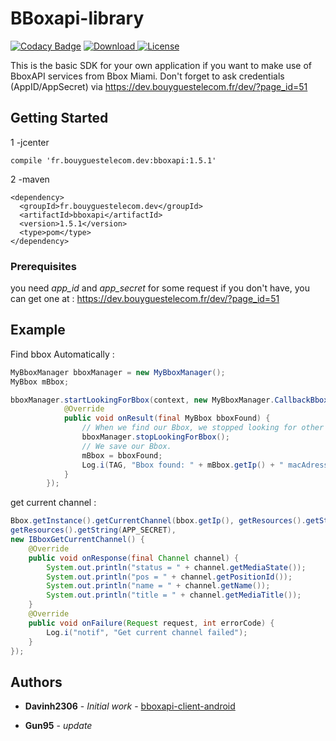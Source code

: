 # BBoxapi-library

[![Codacy Badge](https://api.codacy.com/project/badge/Grade/a7b50f5ddefe4ea2b888354fd0e9d59a)](https://www.codacy.com/app/gun95/bboxapi-library?utm_source=github.com&utm_medium=referral&utm_content=BboxLab/bboxapi-library&utm_campaign=badger)
[![Download](https://api.bintray.com/packages/bboxlab/maven/bboxapi-library/images/download.svg) ](https://bintray.com/bboxlab/maven/bboxapi-library/_latestVersion)
[![License](http://img.shields.io/:license-mit-blue.svg)](LICENSE.md)



This is the basic SDK for your own application if you want to make use of BboxAPI services from Bbox Miami. Don't forget to ask credentials (AppID/AppSecret) via https://dev.bouyguestelecom.fr/dev/?page_id=51

## Getting Started

1 -jcenter
````
compile 'fr.bouyguestelecom.dev:bboxapi:1.5.1'
````
2 -maven
````
<dependency>
  <groupId>fr.bouyguestelecom.dev</groupId>
  <artifactId>bboxapi</artifactId>
  <version>1.5.1</version>
  <type>pom</type>
</dependency>
````
### Prerequisites

you need *app_id* and *app_secret* for some request
if you don't have, you can get one at :
https://dev.bouyguestelecom.fr/dev/?page_id=51

## Example

Find bbox Automatically :
```java
MyBboxManager bboxManager = new MyBboxManager();
MyBbox mBbox;

bboxManager.startLookingForBbox(context, new MyBboxManager.CallbackBboxFound() {
            @Override
            public void onResult(final MyBbox bboxFound) {
                // When we find our Bbox, we stopped looking for other Bbox.
                bboxManager.stopLookingForBbox();
                // We save our Bbox.
                mBbox = bboxFound;
                Log.i(TAG, "Bbox found: " + mBbox.getIp() + " macAdress: " + mBbox.getMacAddress());
            }
        });
```

get current channel : 
```java
Bbox.getInstance().getCurrentChannel(bbox.getIp(), getResources().getString(APP_ID),
getResources().getString(APP_SECRET),
new IBboxGetCurrentChannel() {
    @Override
    public void onResponse(final Channel channel) {
        System.out.println("status = " + channel.getMediaState());
        System.out.println("pos = " + channel.getPositionId());
        System.out.println("name = " + channel.getName());
        System.out.println("title = " + channel.getMediaTitle());
    }
    @Override
    public void onFailure(Request request, int errorCode) {
        Log.i("notif", "Get current channel failed");
    }
});
```

## Authors

* **Davinh2306** - *Initial work* - [bboxapi-client-android](https://github.com/BboxLab/bboxapi-client-android)

* **Gun95** - *update*


